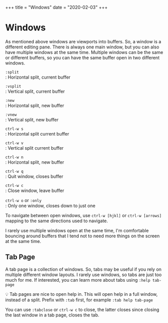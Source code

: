 +++
title = "Windows"
date = "2020-02-03"
+++

# Windows

As mentioned above windows are viewports into buffers. So, a window is a different editing pane. There is always one main window, but you can also have multiple windows at the same time. Multiple windows can be the same or different buffers, so you can have the same buffer open in two different windows.

`:split`  
: Horizontal split, current buffer

`:vsplit`  
: Vertical split, current buffer

`:new`  
: Horizontal split, new buffer

`:vnew`  
: Vertical split, new buffer

`ctrl-w s`  
: Horizontal split current buffer

`ctrl-w v`  
: Vertical split current buffer

`ctrl-w n`  
: Horizontal split, new buffer

`ctrl-w q`  
: Quit window, closes buffer

`ctrl-w c`  
: Close window, leave buffer

`ctrl-w o` or `:only`  
: Only one window, closes down to just one

To navigate between open windows, use `ctrl-w [hjkl]` or `ctrl-w [arrows]` mapping to the same directions used to navigate.

I rarely use multiple windows open at the same time, I'm comfortable bouncing around buffers that I tend not to need more things on the screen at the same time.

## Tab Page

A tab page is a collection of windows. So, tabs may be useful if you rely on multiple different window layouts. I rarely use windows, so tabs are just too much for me. If interested, you can learn more about tabs using `:help tab-page`

💡 Tab pages are nice to open help in. This will open help in a full window, instead of a split. Prefix with `:tab` first, for example `:tab help tab-page`

You can use `:tabclose` or `ctrl-w c` to close, the latter closes since closing the last window in a tab page, closes the tab.
